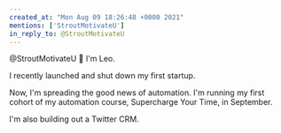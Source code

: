 ```yaml
---
created_at: "Mon Aug 09 18:26:48 +0000 2021"
mentions: ['StroutMotivateU']
in_reply_to: @StroutMotivateU
---
```


@StroutMotivateU 👋 I'm Leo.

I recently launched and shut down my first startup.

Now, I'm spreading the good news of automation. I'm running my first cohort of my automation course, Supercharge Your Time, in September.

I'm also building out a Twitter CRM.